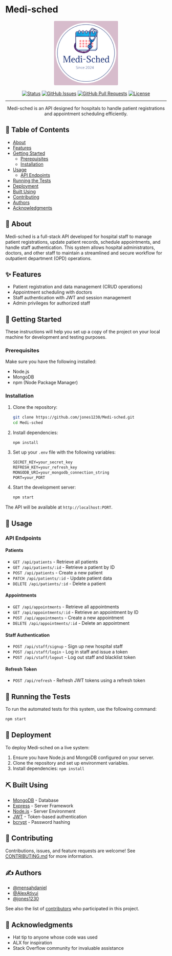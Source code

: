 # Medi-sched

<p align="center">
  <a href="https://github.com/jones1230/Medi-sched" rel="noopener">
    <img width=200px height=200px src="https://github.com/jones1230/Medi-sched/blob/main/logo.png" alt="Project logo">
  </a>
</p>

<div align="center">

[![Status](https://img.shields.io/badge/status-active-success.svg)]()
[![GitHub Issues](https://img.shields.io/github/issues/jones1230/Medi-sched.svg)](https://github.com/jones1230/Medi-sched/issues)
[![GitHub Pull Requests](https://img.shields.io/github/issues-pr/jones1230/Medi-sched.svg)](https://github.com/jones1230/Medi-sched/pulls)
[![License](https://img.shields.io/badge/license-MIT-blue.svg)](/LICENSE)

</div>

---

<p align="center"> 
  Medi-sched is an API designed for hospitals to handle patient registrations and appointment scheduling efficiently.
</p>

## 📝 Table of Contents

- [About](#about)
- [Features](#features)
- [Getting Started](#getting-started)
  - [Prerequisites](#prerequisites)
  - [Installation](#installation)
- [Usage](#usage)
  - [API Endpoints](#api-endpoints)
- [Running the Tests](#running-the-tests)
- [Deployment](#deployment)
- [Built Using](#built-using)
- [Contributing](#contributing)
- [Authors](#authors)
- [Acknowledgments](#acknowledgments)

## 🧐 About <a name = "about"></a>

Medi-sched is a full-stack API developed for hospital staff to manage patient registrations, update patient records, schedule appointments, and handle staff authentication. This system allows hospital administrators, doctors, and other staff to maintain a streamlined and secure workflow for outpatient department (OPD) operations.

## ✨ Features <a name = "features"></a>

- Patient registration and data management (CRUD operations)
- Appointment scheduling with doctors
- Staff authentication with JWT and session management
- Admin privileges for authorized staff

## 🏁 Getting Started <a name = "getting-started"></a>

These instructions will help you set up a copy of the project on your local machine for development and testing purposes.

### Prerequisites <a name = "prerequisites"></a>

Make sure you have the following installed:

- Node.js
- MongoDB
- npm (Node Package Manager)

### Installation <a name = "installation"></a>

1. Clone the repository:
   ```bash
   git clone https://github.com/jones1230/Medi-sched.git
   cd Medi-sched
   ```

2. Install dependencies:
   ```bash
   npm install
   ```

3. Set up your `.env` file with the following variables:
   ```
   SECRET_KEY=your_secret_key
   REFRESH_KEY=your_refresh_key
   MONGODB_URI=your_mongodb_connection_string
   PORT=your_PORT
   ```

4. Start the development server:
   ```bash
   npm start
   ```

The API will be available at `http://localhost:PORT`.

## 🎈 Usage <a name="usage"></a>

### API Endpoints <a name="api-endpoints"></a>

#### Patients
- `GET /api/patients` - Retrieve all patients
- `GET /api/patients/:id` - Retrieve a patient by ID
- `POST /api/patients` - Create a new patient
- `PATCH /api/patients/:id` - Update patient data
- `DELETE /api/patients/:id` - Delete a patient

#### Appointments
- `GET /api/appointments` - Retrieve all appointments
- `GET /api/appointments/:id` - Retrieve an appointment by ID
- `POST /api/appointments` - Create a new appointment
- `DELETE /api/appointments/:id` - Delete an appointment

#### Staff Authentication
- `POST /api/staff/signup` - Sign up new hospital staff
- `POST /api/staff/login` - Log in staff and issue a token
- `POST /api/staff/logout` - Log out staff and blacklist token

#### Refresh Token
- `POST /api/refresh` - Refresh JWT tokens using a refresh token

## 🔧 Running the Tests <a name = "running-the-tests"></a>

To run the automated tests for this system, use the following command:

```bash
npm start
```

## 🚀 Deployment <a name = "deployment"></a>

To deploy Medi-sched on a live system:

1. Ensure you have Node.js and MongoDB configured on your server.
2. Clone the repository and set up environment variables.
3. Install dependencies: `npm install`

## ⛏️ Built Using <a name = "built-using"></a>

- [MongoDB](https://www.mongodb.com/) - Database
- [Express](https://expressjs.com/) - Server Framework
- [Node.js](https://nodejs.org/) - Server Environment
- [JWT](https://jwt.io/) - Token-based authentication
- [bcrypt](https://www.npmjs.com/package/bcrypt) - Password hashing

## 🤝 Contributing <a name = "contributing"></a>

Contributions, issues, and feature requests are welcome! See [CONTRIBUTING.md](CONTRIBUTING.md) for more information.

## ✍️ Authors <a name = "authors"></a>

- [@mensahdaniel](https://github.com/mensahdaniel)
- [@AlexAtivui](https://github.com/AlexAtivui)
- [@jones1230](https://github.com/jones1230)

See also the list of [contributors](https://github.com/jones1230/Medi-sched/contributors) who participated in this project.

## 🎉 Acknowledgments <a name = "acknowledgments"></a>

- Hat tip to anyone whose code was used
- ALX for inspiration
- Stack Overflow community for invaluable assistance
